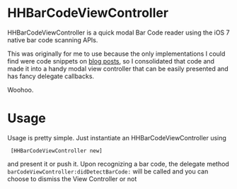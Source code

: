 HHBarCodeViewController
======

HHBarCodeViewController is a quick modal Bar Code reader using the iOS 7 native bar code scanning APIs.

This was originally for me to use because the only implementations I could find were code snippets on [blog posts](http://www.infragistics.com/community/blogs/torrey-betts/archive/2013/10/10/scanning-barcodes-with-ios-7-objective-c.aspx), so I consolidated that code and made it into a handy modal view controller that can be easily presented and has fancy delegate callbacks.

Woohoo.

Usage
===

Usage is pretty simple. Just instantiate an HHBarCodeViewController using

     [HHBarCodeViewController new]

and present it or push it. Upon recognizing a bar code, the delegate method `barCodeViewController:didDetectBarCode:` will be called and you can choose to dismiss the View Controller or not
